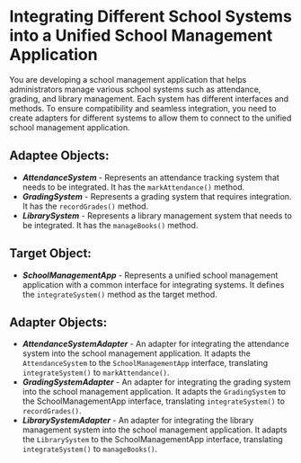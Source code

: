 # Integrating Different School Systems into a Unified School Management Application
You are developing a school management application that helps administrators manage various school systems such as attendance, grading, and library management. Each system has different interfaces and methods. To ensure compatibility and seamless integration, you need to create adapters for different systems to allow them to connect to the unified school management application.

## Adaptee Objects:
- ***AttendanceSystem*** - Represents an attendance tracking system that needs to be integrated. It has the ```markAttendance()``` method.
- ***GradingSystem*** - Represents a grading system that requires integration. It has the ```recordGrades()``` method.
- ***LibrarySystem*** - Represents a library management system that needs to be integrated. It has the ```manageBooks()``` method.

## Target Object:
- ***SchoolManagementApp*** - Represents a unified school management application with a common interface for integrating systems. It defines the ```integrateSystem()``` method as the target method.

## Adapter Objects:
- ***AttendanceSystemAdapter*** - An adapter for integrating the attendance system into the school management application. It adapts the ```AttendanceSystem``` to the ```SchoolManagementApp``` interface, translating ```integrateSystem()``` to ```markAttendance()```.
- ***GradingSystemAdapter*** - An adapter for integrating the grading system into the school management application. It adapts the ```GradingSystem``` to the SchoolManagementApp interface, translating ```integrateSystem()``` to ```recordGrades()```.
- ***LibrarySystemAdapter*** - An adapter for integrating the library management system into the school management application. It adapts the ```LibrarySystem``` to the SchoolManagementApp interface, translating ```integrateSystem()``` to ```manageBooks()```.